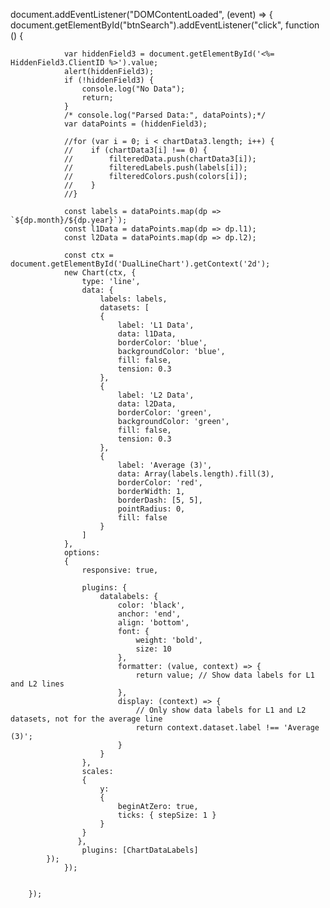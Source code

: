  document.addEventListener("DOMContentLoaded", (event) =>
        {
            document.getElementById("btnSearch").addEventListener("click", function ()
            {
            
                var hiddenField3 = document.getElementById('<%= HiddenField3.ClientID %>').value;
                alert(hiddenField3);
                if (!hiddenField3) {
                    console.log("No Data");
                    return;
                }
                /* console.log("Parsed Data:", dataPoints);*/
                var dataPoints = (hiddenField3);

                //for (var i = 0; i < chartData3.length; i++) {
                //    if (chartData3[i] !== 0) {
                //        filteredData.push(chartData3[i]);
                //        filteredLabels.push(labels[i]);
                //        filteredColors.push(colors[i]);
                //    }
                //}

                const labels = dataPoints.map(dp => `${dp.month}/${dp.year}`);
                const l1Data = dataPoints.map(dp => dp.l1);
                const l2Data = dataPoints.map(dp => dp.l2);

                const ctx = document.getElementById('DualLineChart').getContext('2d');
                new Chart(ctx, {
                    type: 'line',
                    data: {
                        labels: labels,
                        datasets: [
                        {
                            label: 'L1 Data',
                            data: l1Data,
                            borderColor: 'blue',
                            backgroundColor: 'blue',
                            fill: false,
                            tension: 0.3
                        },
                        {
                            label: 'L2 Data',
                            data: l2Data,
                            borderColor: 'green',
                            backgroundColor: 'green',
                            fill: false,
                            tension: 0.3
                        },
                        {
                            label: 'Average (3)',
                            data: Array(labels.length).fill(3),
                            borderColor: 'red',
                            borderWidth: 1,
                            borderDash: [5, 5],
                            pointRadius: 0,
                            fill: false
                        }
                    ]
                },
                options:
                {
                    responsive: true,

                    plugins: {
                        datalabels: {
                            color: 'black',
                            anchor: 'end',
                            align: 'bottom',
                            font: {
                                weight: 'bold',
                                size: 10
                            },
                            formatter: (value, context) => {
                                return value; // Show data labels for L1 and L2 lines
                            },
                            display: (context) => {
                                // Only show data labels for L1 and L2 datasets, not for the average line
                                return context.dataset.label !== 'Average (3)';
                            }
                        }
                    },
                    scales:
                    {
                        y:
                        {
                            beginAtZero: true,
                            ticks: { stepSize: 1 }
                        }
                    }
                   },
                    plugins: [ChartDataLabels]
            });
                });


        });

